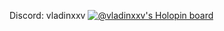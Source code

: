 Discord: vladinxxv
[![@vladinxxv's Holopin board](https://holopin.me/vladinxxv)](https://holopin.io/@vladinxxv)
